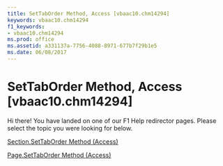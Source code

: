 ```yaml
---
title: SetTabOrder Method, Access [vbaac10.chm14294]
keywords: vbaac10.chm14294
f1_keywords:
- vbaac10.chm14294
ms.prod: office
ms.assetid: a331137a-7756-4088-8971-677b7f29b1e5
ms.date: 06/08/2017
---
```



# SetTabOrder Method, Access [vbaac10.chm14294]

Hi there! You have landed on one of our F1 Help redirector pages. Please select the topic you were looking for below.

[Section.SetTabOrder Method (Access)](http://msdn.microsoft.com/library/d0d993c5-045d-a457-f89a-459d85f98dec%28Office.15%29.aspx)

[Page.SetTabOrder Method (Access)](http://msdn.microsoft.com/library/446762c2-00b0-5b60-5e32-c2703681a753%28Office.15%29.aspx)


